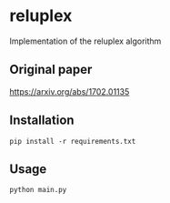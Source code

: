 # reluplex
Implementation of the reluplex algorithm

## Original paper
https://arxiv.org/abs/1702.01135

## Installation
```pip install -r requirements.txt```

## Usage
```python main.py```


